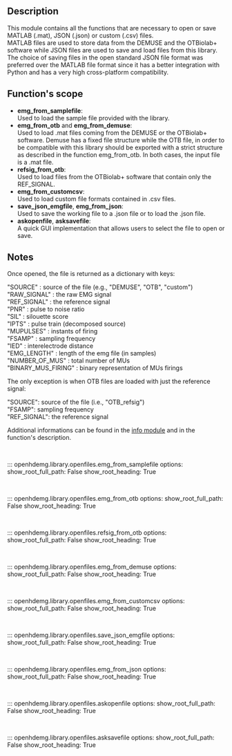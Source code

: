 Description
-----------
This module contains all the functions that are necessary to open or save
MATLAB (.mat), JSON (.json) or custom (.csv) files.<br>
MATLAB files are used to store data from the DEMUSE and the OTBiolab+
software while JSON files are used to save and load files from this
library.<br>
The choice of saving files in the open standard JSON file format was
preferred over the MATLAB file format since it has a better integration
with Python and has a very high cross-platform compatibility.

Function's scope
----------------
- **emg_from_samplefile**:<br>
    Used to load the sample file provided with the library.
- **emg_from_otb** and **emg_from_demuse**:<br>
    Used to load .mat files coming from the DEMUSE or the OTBiolab+
    software. Demuse has a fixed file structure while the OTB file, in
    order to be compatible with this library should be exported with a
    strict structure as described in the function emg_from_otb.
    In both cases, the input file is a .mat file.
- **refsig_from_otb**:<br>
    Used to load files from the OTBiolab+ software that contain only
    the REF_SIGNAL.
- **emg_from_customcsv**:<br>
    Used to load custom file formats contained in .csv files.
- **save_json_emgfile**, **emg_from_json**:<br>
    Used to save the working file to a .json file or to load the .json
    file.
- **askopenfile**, **asksavefile**:<br>
    A quick GUI implementation that allows users to select the file to
    open or save.

Notes
-----
Once opened, the file is returned as a dictionary with keys:<br>

"SOURCE" : source of the file (e.g., "DEMUSE", "OTB", "custom")<br>
"RAW_SIGNAL" : the raw EMG signal<br>
"REF_SIGNAL" : the reference signal<br>
"PNR" : pulse to noise ratio<br>
"SIL" : silouette score<br>
"IPTS" : pulse train (decomposed source)<br>
"MUPULSES" : instants of firing<br>
"FSAMP" : sampling frequency<br>
"IED" : interelectrode distance<br>
"EMG_LENGTH" : length of the emg file (in samples)<br>
"NUMBER_OF_MUS" : total number of MUs<br>
"BINARY_MUS_FIRING" : binary representation of MUs firings<br>

The only exception is when OTB files are loaded with just the reference signal:

"SOURCE": source of the file (i.e., "OTB_refsig")<br>
"FSAMP": sampling frequency<br>
"REF_SIGNAL": the reference signal<br>

Additional informations can be found in the
[info module](API_info.md#openhdemg.library.info.info.data) and in the
function's description.

<br/>

::: openhdemg.library.openfiles.emg_from_samplefile
    options:
        show_root_full_path: False
        show_root_heading: True

<br/>

::: openhdemg.library.openfiles.emg_from_otb
    options:
        show_root_full_path: False
        show_root_heading: True

<br/>

::: openhdemg.library.openfiles.refsig_from_otb
    options:
        show_root_full_path: False
        show_root_heading: True

<br/>

::: openhdemg.library.openfiles.emg_from_demuse
    options:
        show_root_full_path: False
        show_root_heading: True

<br/>

::: openhdemg.library.openfiles.emg_from_customcsv
    options:
        show_root_full_path: False
        show_root_heading: True

<br/>

::: openhdemg.library.openfiles.save_json_emgfile
    options:
        show_root_full_path: False
        show_root_heading: True

<br/>

::: openhdemg.library.openfiles.emg_from_json
    options:
        show_root_full_path: False
        show_root_heading: True

<br/>

::: openhdemg.library.openfiles.askopenfile
    options:
        show_root_full_path: False
        show_root_heading: True

<br/>

::: openhdemg.library.openfiles.asksavefile
    options:
        show_root_full_path: False
        show_root_heading: True

<br/>

